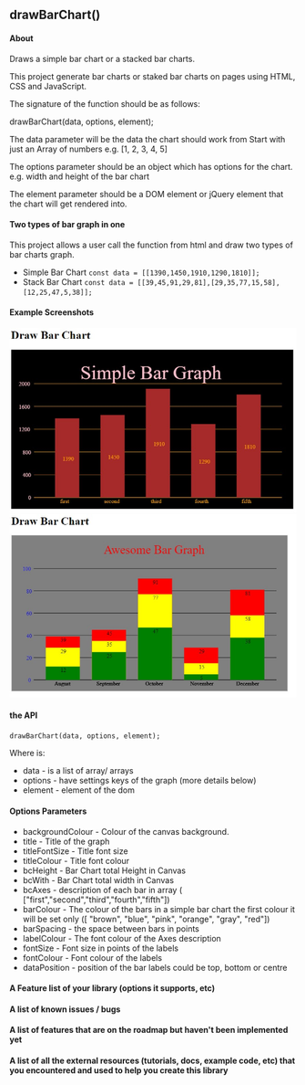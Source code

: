 ## drawBarChart()
#### About
Draws a simple bar chart or a stacked bar charts.

This project generate bar charts or staked bar charts on pages using HTML, CSS and JavaScript.

The signature of the function should be as follows:

drawBarChart(data, options, element);

The data parameter will be the data the chart should work from Start with just an Array of numbers e.g. [1, 2, 3, 4, 5]

The options parameter should be an object which has options for the chart. e.g. width and height of the bar chart

The element parameter should be a DOM element or jQuery element that the chart will get rendered into.
#### Two types of bar graph  in one
This project allows a user call the function from html and draw two types of bar charts graph.
- Simple Bar Chart
`const data = [[1390,1450,1910,1290,1810]];`
- Stack Bar Chart
`const data = [[39,45,91,29,81],[29,35,77,15,58],[12,25,47,5,38]];`
#### Example Screenshots
[![Simple Bar Graph](https://github.com/willianchu/drawBarChart/blob/main/exSimpleBarChart.jpg "Simple Bar Graph")](https://github.com/willianchu/drawBarChart/blob/main/exSimpleBarChart.jpg "Simple Bar Graph")
[![Stack Bar Graph](https://github.com/willianchu/drawBarChart/blob/main/exStackBarChart.jpg "Stack Bar Graph")](https://github.com/willianchu/drawBarChart/blob/main/exStackBarChart.jpg "Stack Bar Graph")
#### the API
`drawBarChart(data, options, element);`

Where is:
- data - is a list of array/ arrays
- options - have settings keys of the graph (more details below)
- element - element of the dom
#### Options Parameters
- backgroundColour - Colour of the canvas background.
- title - Title of the graph
- titleFontSize - Title font size
- titleColour - Title font colour
- bcHeight - Bar Chart total Height in Canvas
- bcWith - Bar Chart total width in Canvas
- bcAxes - description of each bar in array ( ["first","second","third","fourth","fifth"])
- barColour - The colour of the bars in a simple bar chart the first colour it will be set only ([ "brown", "blue", "pink", "orange", "gray", "red"])
- barSpacing - the space between bars in points
- labelColour - The font colour of the Axes description
- fontSize - Font size in points of the labels
- fontColour - Font colour of the labels
- dataPosition - position of the bar labels could be top, bottom or centre
#### A Feature list of your library (options it supports, etc)
#### A list of known issues / bugs
#### A list of features that are on the roadmap but haven't been implemented yet
#### A list of all the external resources (tutorials, docs, example code, etc) that you encountered and used to help you create this library
